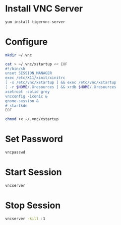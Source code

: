 # Install VNC Server

```bash
yum install tigervnc-server
```

# Configure

```bash
mkdir ~/.vnc

cat > ~/.vnc/xstartup << EOF
#!/bin/sh
unset SESSION_MANAGER
exec /etc/X11/xinit/xinitrc
[ -x /etc/vnc/xstartup ] && exec /etc/vnc/xstartup
[ -r $HOME/.Xresources ] && xrdb $HOME/.Xresources
xsetroot -solid grey
vncconfig -iconic &
gnome-session &
# startkde
EOF

chmod +x ~/.vnc/xstartup
```

# Set Password

```bash
vncpasswd
```

# Start Session

```bash
vncserver
```

# Stop Session

```bash
vncserver -kill :1
```

